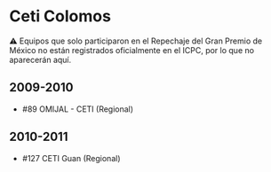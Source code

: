 # Ceti Colomos

:warning: Equipos que solo participaron en el Repechaje del Gran Premio de México no están registrados oficialmente en el ICPC, por lo que no aparecerán aquí.

## 2009-2010

- #89 OMIJAL - CETI (Regional)

## 2010-2011

- #127 CETI Guan (Regional)


